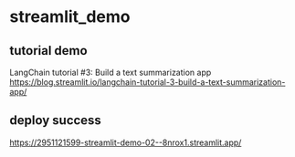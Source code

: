 # streamlit_demo

## tutorial demo
LangChain tutorial #3: Build a text summarization app
https://blog.streamlit.io/langchain-tutorial-3-build-a-text-summarization-app/

## deploy success
https://2951121599-streamlit-demo-02--8nrox1.streamlit.app/
